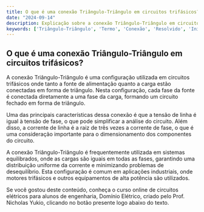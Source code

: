 ```yaml
---
title: O que é uma conexão Triângulo-Triângulo em circuitos trifásicos?
date: "2024-09-14"
description: Explicação sobre a conexão Triângulo-Triângulo em circuitos trifásicos e suas características.
keywords: ['Triângulo-Triângulo', 'Termo', 'Conexão', 'Resolvido', 'Iniciais', 'Tensão', 'Equilibrado']
---
```


## O que é uma conexão Triângulo-Triângulo em circuitos trifásicos?

A conexão Triângulo-Triângulo é uma configuração utilizada em circuitos trifásicos onde tanto a fonte de alimentação quanto a carga estão conectadas em forma de triângulo. Nesta configuração, cada fase da fonte é conectada diretamente a uma fase da carga, formando um circuito fechado em forma de triângulo.

Uma das principais características dessa conexão é que a tensão de linha é igual à tensão de fase, o que pode simplificar a análise do circuito. Além disso, a corrente de linha é a raiz de três vezes a corrente de fase, o que é uma consideração importante para o dimensionamento dos componentes do circuito.

A conexão Triângulo-Triângulo é frequentemente utilizada em sistemas equilibrados, onde as cargas são iguais em todas as fases, garantindo uma distribuição uniforme da corrente e minimizando problemas de desequilíbrio. Esta configuração é comum em aplicações industriais, onde motores trifásicos e outros equipamentos de alta potência são utilizados.

Se você gostou deste conteúdo, conheça o curso online de circuitos elétricos para alunos de engenharia, Domínio Elétrico, criado pelo Prof. Nicholas Yukio, clicando no botão presente logo abaixo do texto.